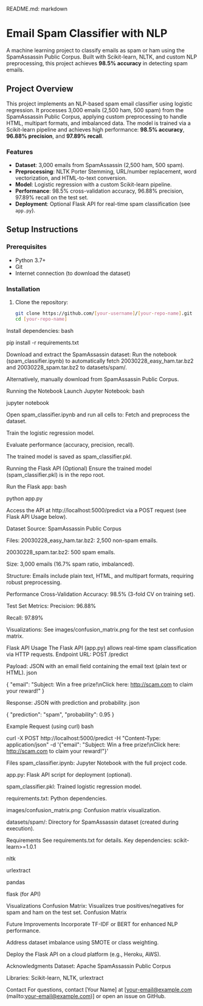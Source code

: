 README.md:
markdown

# Email Spam Classifier with NLP

A machine learning project to classify emails as spam or ham using the SpamAssassin Public Corpus. Built with Scikit-learn, NLTK, and custom NLP preprocessing, this project achieves **98.5% accuracy** in detecting spam emails.

## Project Overview

This project implements an NLP-based spam email classifier using logistic regression. It processes 3,000 emails (2,500 ham, 500 spam) from the SpamAssassin Public Corpus, applying custom preprocessing to handle HTML, multipart formats, and imbalanced data. The model is trained via a Scikit-learn pipeline and achieves high performance: **98.5% accuracy**, **96.88% precision**, and **97.89% recall**.

### Features
- **Dataset**: 3,000 emails from SpamAssassin (2,500 ham, 500 spam).
- **Preprocessing**: NLTK Porter Stemming, URL/number replacement, word vectorization, and HTML-to-text conversion.
- **Model**: Logistic regression with a custom Scikit-learn pipeline.
- **Performance**: 98.5% cross-validation accuracy, 96.88% precision, 97.89% recall on the test set.
- **Deployment**: Optional Flask API for real-time spam classification (see `app.py`).

## Setup Instructions

### Prerequisites
- Python 3.7+
- Git
- Internet connection (to download the dataset)

### Installation
1. Clone the repository:
   ```bash
   git clone https://github.com/[your-username]/[your-repo-name].git
   cd [your-repo-name]

Install dependencies:
bash

pip install -r requirements.txt

Download and extract the SpamAssassin dataset:
Run the notebook (spam_classifier.ipynb) to automatically fetch 20030228_easy_ham.tar.bz2 and 20030228_spam.tar.bz2 to datasets/spam/.

Alternatively, manually download from SpamAssassin Public Corpus.

Running the Notebook
Launch Jupyter Notebook:
bash

jupyter notebook

Open spam_classifier.ipynb and run all cells to:
Fetch and preprocess the dataset.

Train the logistic regression model.

Evaluate performance (accuracy, precision, recall).

The trained model is saved as spam_classifier.pkl.

Running the Flask API (Optional)
Ensure the trained model (spam_classifier.pkl) is in the repo root.

Run the Flask app:
bash

python app.py

Access the API at http://localhost:5000/predict via a POST request (see Flask API Usage below).

Dataset
Source: SpamAssassin Public Corpus

Files:
20030228_easy_ham.tar.bz2: 2,500 non-spam emails.

20030228_spam.tar.bz2: 500 spam emails.

Size: 3,000 emails (16.7% spam ratio, imbalanced).

Structure: Emails include plain text, HTML, and multipart formats, requiring robust preprocessing.

Performance
Cross-Validation Accuracy: 98.5% (3-fold CV on training set).

Test Set Metrics:
Precision: 96.88%

Recall: 97.89%

Visualizations: See images/confusion_matrix.png for the test set confusion matrix.

Flask API Usage
The Flask API (app.py) allows real-time spam classification via HTTP requests.
Endpoint
URL: POST /predict

Payload: JSON with an email field containing the email text (plain text or HTML).
json

{
  "email": "Subject: Win a free prize!\nClick here: http://scam.com to claim your reward!"
}

Response: JSON with prediction and probability.
json

{
  "prediction": "spam",
  "probability": 0.95
}

Example Request (using curl)
bash

curl -X POST http://localhost:5000/predict -H "Content-Type: application/json" -d '{"email": "Subject: Win a free prize!\nClick here: http://scam.com to claim your reward!"}'

Files
spam_classifier.ipynb: Jupyter Notebook with the full project code.

app.py: Flask API script for deployment (optional).

spam_classifier.pkl: Trained logistic regression model.

requirements.txt: Python dependencies.

images/confusion_matrix.png: Confusion matrix visualization.

datasets/spam/: Directory for SpamAssassin dataset (created during execution).

Requirements
See requirements.txt for details. Key dependencies:
scikit-learn>=1.0.1

nltk

urlextract

pandas

flask (for API)

Visualizations
Confusion Matrix: Visualizes true positives/negatives for spam and ham on the test set.
Confusion Matrix

Future Improvements
Incorporate TF-IDF or BERT for enhanced NLP performance.

Address dataset imbalance using SMOTE or class weighting.

Deploy the Flask API on a cloud platform (e.g., Heroku, AWS).

Acknowledgments
Dataset: Apache SpamAssassin Public Corpus

Libraries: Scikit-learn, NLTK, urlextract

Contact
For questions, contact [Your Name] at [your-email@example.com (mailto:your-email@example.com)] or open an issue on GitHub.


